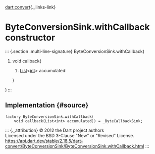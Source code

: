 [dart:convert](../../dart-convert/dart-convert-library){._links-link}

ByteConversionSink.withCallback constructor
===========================================

::: {.section .multi-line-signature}
ByteConversionSink.withCallback(

1.  void callback(
    1.  [List](../../dart-core/list-class)\<[int](../../dart-core/int-class)\>
        accumulated

    )

)
:::

Implementation {#source}
--------------

``` {.language-dart data-language="dart"}
factory ByteConversionSink.withCallback(
    void callback(List<int> accumulated)) = _ByteCallbackSink;
```

::: {._attribution}
© 2012 the Dart project authors\
Licensed under the BSD 3-Clause \"New\" or \"Revised\" License.\
<https://api.dart.dev/stable/2.18.5/dart-convert/ByteConversionSink/ByteConversionSink.withCallback.html>
:::
